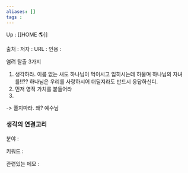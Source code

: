 ```yaml
---
aliases: []
tags : 
---
```

Up : [[HOME 🌎]]

출처 :
저자 :
URL : 
인용 : 

염려 탈출 3가지 

1. 생각하라. 
	이름 없는 새도 하나님이 먹이시고 입히시는데 하물며 하나님의 자녀를!!?? 하나님은 우리를 사랑하시어 더딜지라도 반드시 응답하신디.
2. 먼저 영적 가치를 붙들어라 
3. 


-> 쫄지마라. 왜? 예수님

### 생각의 연결고리
분야 :

키워드 :

관련있는 메모 :

